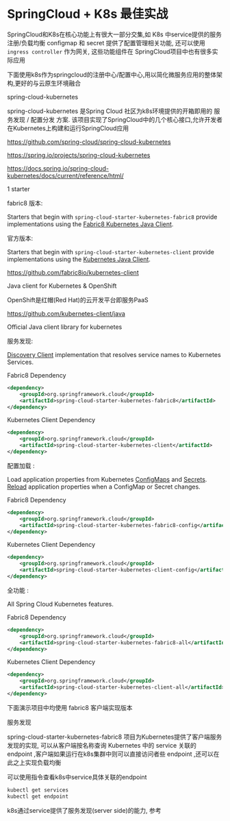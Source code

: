# SpringCloud + K8s 最佳实战



SpringCloud和K8s在核心功能上有很大一部分交集,如 K8s 中service提供的服务注册/负载均衡 configmap 和 secret 提供了配置管理相关功能,  还可以使用 `ingress controller` 作为网关, 这些功能组件在 SpringCloud项目中也有很多实际应用



下面使用k8s作为springcloud的注册中心/配置中心,用以简化微服务应用的整体架构,更好的与云原生环境融合



spring-cloud-kubernetes

spring-cloud-kubernetes 是Spring Cloud 社区为k8s环境提供的开箱即用的 服务发现 / 配置分发 方案. 该项目实现了SpringCloud中的几个核心接口,允许开发者在Kubernetes上构建和运行SpringCloud应用 

https://github.com/spring-cloud/spring-cloud-kubernetes

https://spring.io/projects/spring-cloud-kubernetes

https://docs.spring.io/spring-cloud-kubernetes/docs/current/reference/html/



1 starter

fabric8 版本:

Starters that begin with `spring-cloud-starter-kubernetes-fabric8` provide implementations using the [Fabric8 Kubernetes Java Client](https://github.com/fabric8io/kubernetes-client). 

官方版本:

Starters that begin with `spring-cloud-starter-kubernetes-client` provide implementations using the [Kubernetes Java Client](https://github.com/kubernetes-client/java).



https://github.com/fabric8io/kubernetes-client

Java client for Kubernetes & OpenShift

OpenShift是红帽(Red Hat)的云开发平台即服务PaaS





https://github.com/kubernetes-client/java

Official Java client library for kubernetes



服务发现:

[Discovery Client](https://docs.spring.io/spring-cloud-kubernetes/docs/current/reference/html/#discoveryclient-for-kubernetes) implementation that resolves service names to Kubernetes Services.

Fabric8 Dependency

```xml
<dependency>
    <groupId>org.springframework.cloud</groupId>
    <artifactId>spring-cloud-starter-kubernetes-fabric8</artifactId>
</dependency>
```

Kubernetes Client Dependency

```xml
<dependency>
    <groupId>org.springframework.cloud</groupId>
    <artifactId>spring-cloud-starter-kubernetes-client</artifactId>
</dependency>
```



配置加载 :

Load application properties from Kubernetes [ConfigMaps](https://docs.spring.io/spring-cloud-kubernetes/docs/current/reference/html/#configmap-propertysource) and [Secrets](https://docs.spring.io/spring-cloud-kubernetes/docs/current/reference/html/#secrets-propertysource). [Reload](https://docs.spring.io/spring-cloud-kubernetes/docs/current/reference/html/#propertysource-reload) application properties when a ConfigMap or Secret changes.

Fabric8 Dependency

```xml
<dependency>
    <groupId>org.springframework.cloud</groupId>
    <artifactId>spring-cloud-starter-kubernetes-fabric8-config</artifactId>
</dependency>
```

Kubernetes Client Dependency

```xml
<dependency>
    <groupId>org.springframework.cloud</groupId>
    <artifactId>spring-cloud-starter-kubernetes-client-config</artifactId>
</dependency>
```



全功能 :

All Spring Cloud Kubernetes features.

Fabric8 Dependency

```xml
<dependency>
    <groupId>org.springframework.cloud</groupId>
    <artifactId>spring-cloud-starter-kubernetes-fabric8-all</artifactId>
</dependency>
```

Kubernetes Client Dependency

```xml
<dependency>
    <groupId>org.springframework.cloud</groupId>
    <artifactId>spring-cloud-starter-kubernetes-client-all</artifactId>
</dependency>
```



下面演示项目中均使用 fabric8 客户端实现版本





服务发现

spring-cloud-starter-kubernetes-fabric8 项目为Kubernetes提供了客户端服务发现的实现, 可以从客户端按名称查询 Kubernetes 中的 service 关联的 endpoint ,客户端如果运行在k8s集群中则可以直接访问者些 endpoint ,还可以在此之上实现负载均衡

可以使用指令查看k8s中service具体关联的endpoint

```bash
kubectl get services
kubectl get endpoint
```

k8s通过service提供了服务发现(server side)的能力, 参考 



